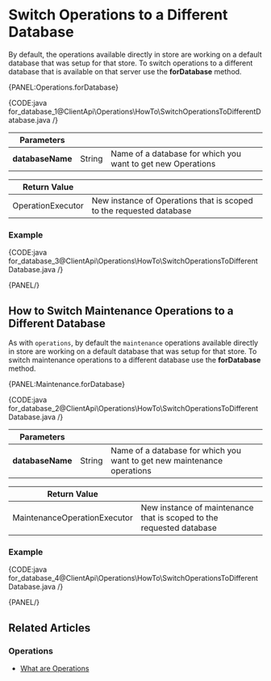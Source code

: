 # Switch Operations to a Different Database

By default, the operations available directly in store are working on a default database that was setup for that store. To switch operations to a different database that is available on that server use the **forDatabase** method.

{PANEL:Operations.forDatabase}

{CODE:java for_database_1@ClientApi\Operations\HowTo\SwitchOperationsToDifferentDatabase.java /}

| Parameters | | |
| ------------- | ------------- | ----- |
| **databaseName** | String | Name of a database for which you want to get new Operations |

| Return Value | |
| ------------- | ----- |
| OperationExecutor | New instance of Operations that is scoped to the requested database |

### Example

{CODE:java for_database_3@ClientApi\Operations\HowTo\SwitchOperationsToDifferentDatabase.java /}

{PANEL/}

## How to Switch Maintenance Operations to a Different Database

As with `operations`, by default the `maintenance` operations available directly in store are working on a default database that was setup for that store. To switch maintenance operations to a different database use the **forDatabase** method.

{PANEL:Maintenance.forDatabase}

{CODE:java for_database_2@ClientApi\Operations\HowTo\SwitchOperationsToDifferentDatabase.java /}

| Parameters | | |
| ------------- | ------------- | ----- |
| **databaseName** | String | Name of a database for which you want to get new maintenance operations |

| Return Value | |
| ------------- | ----- |
| MaintenanceOperationExecutor | New instance of maintenance that is scoped to the requested database |

### Example

{CODE:java for_database_4@ClientApi\Operations\HowTo\SwitchOperationsToDifferentDatabase.java /}

{PANEL/}

## Related Articles

### Operations

- [What are Operations](../../../client-api/operations/what-are-operations)

